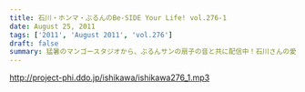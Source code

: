 ```yaml
---
title: 石川・ホンマ・ぶるんのBe-SIDE Your Life! vol.276-1
date: August 25, 2011
tags: ['2011', 'August 2011', 'vol.276']
draft: false
summary: 猛暑のマンゴースタジオから、ぶるんサンの扇子の音と共に配信中！石川さんの愛車のバイクが復活したとか・・・この暑さで大変だとは思いますが。NAMAE
---
```


http://project-phi.ddo.jp/ishikawa/ishikawa276_1.mp3